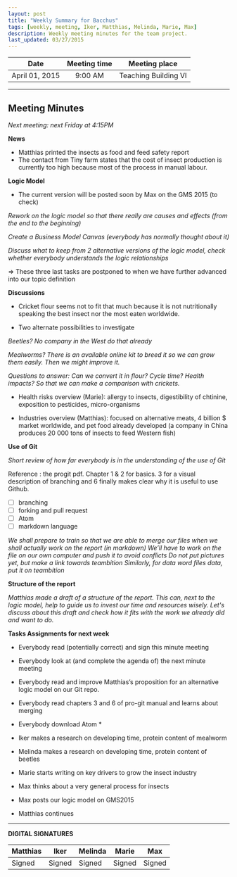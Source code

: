 ```yaml
---
layout: post
title: "Weekly Summary for Bacchus"
tags: [weekly, meeting, Iker, Matthias, Melinda, Marie, Max]
description: Weekly meeting minutes for the team project.
last_updated: 03/27/2015
---
```


|**Date** |**Meeting time**|**Meeting place**
| ------------- |:----------------:|:-------:
|April 01, 2015| 9:00 AM | Teaching Building VI


----------


Meeting Minutes
------
*Next meeting: next Friday at 4:15PM*

**News**

* Matthias printed the insects as food and feed safety report
* The contact from Tiny farm states that the cost of insect production is currently too high because most of the process in manual labour.

**Logic Model**

* The current version will be posted soon by Max on the GMS 2015 (to check)

*Rework on the logic model so that there really are causes and effects (from the end to the beginning)*

*Create a Business Model Canvas (everybody has normally thought about it)*

*Discuss what to keep from 2 alternative versions of the logic model, check whether everybody understands the logic relationships*

=> These three last tasks are postponed to when we have further advanced into our topic definition

**Discussions**

* Cricket flour seems not to fit that much because it is not nutritionally speaking the best insect nor the most eaten worldwide.

* Two alternate possibilities to investigate 

*Beetles? No company in the West do that already*

*Mealworms? There is an available online kit to breed it so we can grow them easily. Then we might improve it.*

*Questions to answer: Can we convert it in flour? Cycle time? Health impacts? So that we can make a comparison with crickets.*

* Health risks overview (Marie): allergy to insects, digestibility of chtinine, exposition to pesticides, micro-organisms

* Industries overview (Matthias): focused on alternative meats, 4 billion $ market worldwide, and pet food already developed (a company in China produces 20 000 tons of insects to feed Western fish)

**Use of Git**

*Short review of how far everybody is in the understanding of the use of Git*

Reference : the progit pdf. Chapter 1 & 2 for basics. 3 for a visual description of branching and 6 finally makes clear why it is useful to use Github.
- [ ] branching
- [ ] forking and pull request
- [ ] Atom
- [ ] markdown language

*We shall prepare to train so that we are able to merge our files when we shall actually work on the report (in markdown)*
*We’ll have to  work on the file on our own computer and push it to avoid conflicts*
*Do not put pictures yet, but make a link towards teambition*
*Similarly, for data word files data, put it on teambition*

**Structure of the report**

*Matthias made a draft of a structure of the report. This can, next to the logic model, help to guide us to invest our time and resources wisely. Let's discuss about this draft and check how it fits with the work we already did and want to do.*

**Tasks Assignments for next week**

* Everybody read (potentially correct) and sign this minute meeting
* Everybody look at (and complete the agenda of) the next minute meeting
* Everybody read and improve Matthias’s proposition for an alternative logic model on our Git repo.
* Everybody read chapters 3 and 6 of pro-git manual and learns about merging
* Everybody download Atom *

* Iker makes a research on developing time, protein content of mealworm
* Melinda makes a research on developing time, protein content of beetles
* Marie starts writing on key drivers to grow the insect industry
* Max thinks about a very general process for insects
* Max posts our logic model on GMS2015
* Matthias continues

----------

**DIGITAL SIGNATURES**

|**Matthias** |**Iker**|**Melinda**|**Marie**|**Max**|
|----------------|----------------|----------------|----------------|----------------|
| Signed |Signed|Signed |Signed |Signed |

